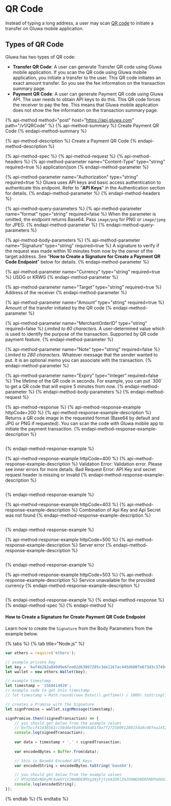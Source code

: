 # QR Code

Instead of typing a long address, a user may scan [QR code](https://en.wikipedia.org/wiki/QR_code) to initiate a transfer on Gluwa mobile application.

## Types of QR Code

Gluwa has two types of QR code:

* **Transfer QR Code**: A user can generate Transfer QR code using Gluwa mobile application. If you scan the QR code using Gluwa mobile application, you initiate a transfer to the user. This QR code initiates an exact amount transfer. So you see the fee information on the transaction summary page.
* **Payment QR Code**: A user can generate Payment QR code using Gluwa API. The user needs to obtain API keys to do this. This QR code forces the receiver to pay the fee. This means that Gluwa mobile application does not show the fee information on the transaction summary page.

{% api-method method="post" host="https://api.gluwa.com" path="/v1/QRCode" %}
{% api-method-summary %}
Create Payment QR Code
{% endapi-method-summary %}

{% api-method-description %}
Create a Payment QR Code
{% endapi-method-description %}

{% api-method-spec %}
{% api-method-request %}
{% api-method-headers %}
{% api-method-parameter name="Content-Type" type="string" required=true %}
application/json
{% endapi-method-parameter %}

{% api-method-parameter name="Authorization" type="string" required=true %}
Gluwa uses API keys and basic access authentication to authenticate this endpoint. Refer to "**API Keys**" in the Authentication section for details.
{% endapi-method-parameter %}
{% endapi-method-headers %}

{% api-method-query-parameters %}
{% api-method-parameter name="format" type="string" required=false %}
When the parameter is omitted, the endpoint returns Base64. Pass `image/png` for PNG or `image/jpeg` for JPEG. 
{% endapi-method-parameter %}
{% endapi-method-query-parameters %}

{% api-method-body-parameters %}
{% api-method-parameter name="Signature" type="string" required=true %}
A signature to verify if the request was made within 10 minutes from now by the owner of the target address. See "**How to Create a Signature for Create a Payment QR Code Endpoint**" below for details.
{% endapi-method-parameter %}

{% api-method-parameter name="Currency" type="string" required=true %}
USDG or KRWG
{% endapi-method-parameter %}

{% api-method-parameter name="Target" type="string" required=true %}
Address of the receiver
{% endapi-method-parameter %}

{% api-method-parameter name="Amount" type="string" required=true %}
Amount of the transfer initiated by the QR code
{% endapi-method-parameter %}

{% api-method-parameter name="MerchantOrderID" type="string" required=false %}
_Limited to 60 characters._ A user-determined value which is used to identify the purpose of the transaction. Supported by QR code payment feature.
{% endapi-method-parameter %}

{% api-method-parameter name="Note" type="string" required=false %}
_Limited to 280 characters._ Whatever message that the sender wanted to put. It is an optional memo you can associate with the transaction.
{% endapi-method-parameter %}

{% api-method-parameter name="Expiry" type="integer" required=false %}
The lifetime of the QR code in seconds. For example, you can put \`300\` to get a QR code that will expire 5 minutes from now.
{% endapi-method-parameter %}
{% endapi-method-body-parameters %}
{% endapi-method-request %}

{% api-method-response %}
{% api-method-response-example httpCode=200 %}
{% api-method-response-example-description %}
Returns a QR code image in the requested format \(Base64 by default and JPG or PNG if requested\). You can scan the code with Gluwa mobile app to initiate the payment transaction.
{% endapi-method-response-example-description %}

```javascript

```
{% endapi-method-response-example %}

{% api-method-response-example httpCode=400 %}
{% api-method-response-example-description %}
Validation Error: Validation error. Please see inner errors for more details. Bad Request Error: API Key and secret request header is missing or invalid
{% endapi-method-response-example-description %}

```

```
{% endapi-method-response-example %}

{% api-method-response-example httpCode=403 %}
{% api-method-response-example-description %}
Combination of Api Key and Api Secret was not found
{% endapi-method-response-example-description %}

```

```
{% endapi-method-response-example %}

{% api-method-response-example httpCode=500 %}
{% api-method-response-example-description %}
Server error
{% endapi-method-response-example-description %}

```

```
{% endapi-method-response-example %}

{% api-method-response-example httpCode=503 %}
{% api-method-response-example-description %}
Service unavailable for the provided currency
{% endapi-method-response-example-description %}

```

```
{% endapi-method-response-example %}
{% endapi-method-response %}
{% endapi-method-spec %}
{% endapi-method %}

#### How to Create a Signature for Create Payment QR Code Endpoint

Learn how to create the `Signature` from the Body Parameters from the example below.

{% tabs %}
{% tab title="Node.js" %}
```javascript
var ethers = require('ethers');

// example private key
let key = '6af4b282a849d9e6fee02d63867285c3de1167ac445d6807e673d3c3749414b7';
let wallet = new ethers.Wallet(key);

// example timestamp
let timestamp = '1568414920';
// example code to get Unix timestamp
// let timestamp = Math.round((new Date()).getTime() / 1000).toString();

// creates a Promise with the Signature
let signPromise = wallet.signMessage(timestamp);

signPromise.then((signedTransaction) => {
    // you should get below from the example values
    // 0xf5ccf41438561cc58d4efba9d944a01f8e7f27258091280154a8c48fea14521c3027e47e10d87328c873304975b8c30d152a50a313f2e22b470f59f49df08dde1c
    console.log(signedTransaction);
    
    var data = timestamp + '.' + signedTransaction;
    
    var encodedBytes = Buffer.from(data);

    // this is Base64 Encoded API Keys
    var encodedString = encodedBytes.toString('base64');

    // you should get below from the example values
    // MTU2ODQxNDkyMC4weGY1Y2NmNDE0Mzg1NjFjYzU4ZDRlZmJhOWQ5NDRhMDFmOGU3ZjI3MjU4MDkxMjgwMTU0YThjNDhmZWExNDUyMWMzMDI3ZTQ3ZTEwZDg3MzI4Yzg3MzMwNDk3NWI4YzMwZDE1MmE1MGEzMTNmMmUyMmI0NzBmNTlmNDlkZjA4ZGRlMWM=
    console.log(encodedString);
});
```
{% endtab %}
{% endtabs %}

